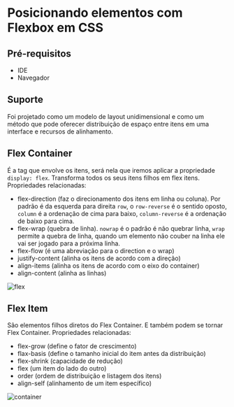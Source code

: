 # Posicionando elementos com Flexbox em CSS
## Pré-requisitos
- IDE
- Navegador

## Suporte
Foi projetado como um modelo de layout unidimensional e como um método que pode oferecer distribuição de espaço entre itens em uma interface e recursos de alinhamento.

## Flex Container
É a tag que envolve os itens, será nela que iremos aplicar a propriedade `display: flex`. Transforma todos os seus itens filhos em flex itens. Propriedades relacionadas: 
- flex-direction (faz o direcionamento dos itens em linha ou coluna). Por padrão é da esquerda para direita `row`, o `row-reverse` é o sentido oposto, `column` é a ordenação de cima para baixo, `column-reverse` é a ordenação de baixo para cima. 
- flex-wrap (quebra de linha). `nowrap` é o padrão é não quebrar linha, `wrap` permite a quebra de linha, quando um elemento não couber na linha ele vai ser jogado para a próxima linha.
- flex-flow (é uma abreviação para o direction e o wrap)
- justify-content (alinha os itens de acordo com a direção)
- align-items (alinha os itens de acordo com o eixo do container)
- align-content (alinha as linhas)

![flex](https://user-images.githubusercontent.com/72028645/130623926-0f6b80ca-2ade-4ace-9380-5bc4f2e0a239.png)

## Flex Item
São elementos filhos diretos do Flex Container. E também podem se tornar Flex Container. Propriedades relacionadas:
- flex-grow (define o fator de crescimento)
- flax-basis (define o tamanho inicial do item antes da distribuição)
- flex-shrink (capacidade de redução)
- flex (um item do lado do outro)
- order (ordem de distribuição e listagem dos itens)
- align-self (alinhamento de um item específico)

![container](https://user-images.githubusercontent.com/72028645/130624783-16925f6f-0e0c-4530-b53f-3f399ac53270.png)
